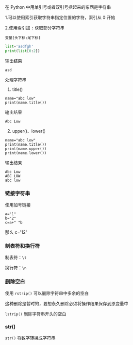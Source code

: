
在 Python 中用单引号或者双引号括起来的东西是字符串

1.可以使用索引获取字符串指定位置的字符，索引从 0 开始

2.使用索引加 `:` 获取部分字符串

`变量[头下标:尾下标]`

```py
list='asdfgh'
print(list[0:2])
```

输出结果

```
asd
```

处理字符串

1. title()

```
name="abc low"
print(name.title())
```

输出结果

```
Abc Low
```

2. upper()、lower()

```
name="abc low"
print(name.title())
print(name.upper())
print(name.lower())
```

输出结果

```
Abc Low
ABC LOW
abc low
```

### 链接字符串

使用加号链接

```
a="1"
b="2"
c=a+" "b
```

那么 c='12'

### 制表符和换行符

制表符：`\t`

换行符：`\n`

### 删除空白

使用 `rstrip()` 可以删除字符串中多余的空白

这种删除是暂时的，要想永久删除必须将操作结果保存到原变量中

`lstrip()` 删除字符串开头的空白

### str()

`str()` 将数字转换成字符串